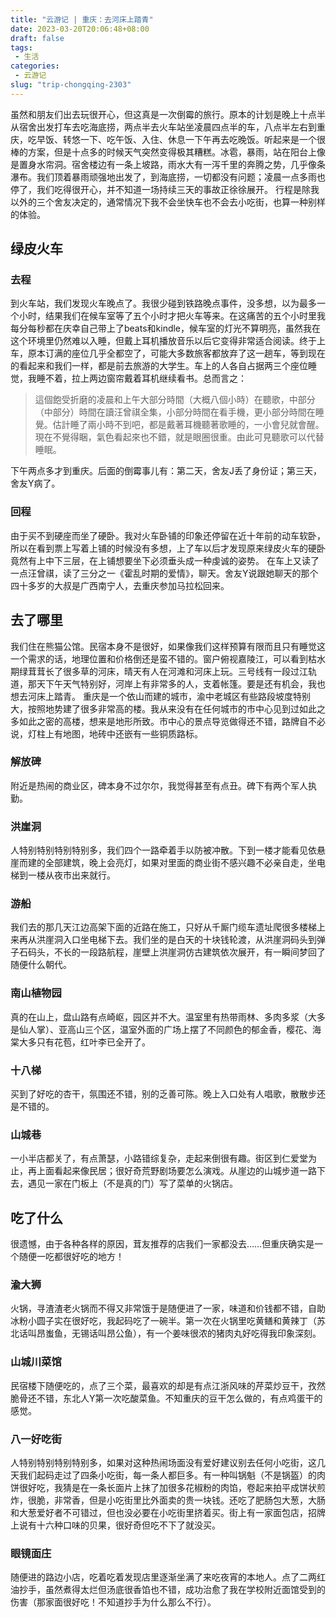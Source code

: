 ```yaml
---
title: "云游记 | 重庆：去河床上踏青"
date: 2023-03-20T20:06:48+08:00
draft: false
tags: 
 - 生活
categories: 
 - 云游记
slug: "trip-chongqing-2303"
---
```


虽然和朋友们出去玩很开心，但这真是一次倒霉的旅行。原本的计划是晚上十点半从宿舍出发打车去吃海底捞，两点半去火车站坐凌晨四点半的车，八点半左右到重庆，吃早饭、转悠一下、吃午饭、入住、休息一下午再去吃晚饭。听起来是一个很棒的方案，但是十点多的时候天气突然变得极其糟糕。冰雹，暴雨，站在阳台上像是置身水帘洞。宿舍楼边有一条上坡路，雨水大有一泻千里的奔腾之势，几乎像条瀑布。我们顶着暴雨顽强地出发了，到海底捞，一切都没有问题；凌晨一点多雨也停了，我们吃得很开心，并不知道一场持续三天的事故正徐徐展开。
行程是除我以外的三个舍友决定的，通常情况下我不会坐快车也不会去小吃街，也算一种别样的体验。
## 绿皮火车
### 去程
到火车站，我们发现火车晚点了。我很少碰到铁路晚点事件，没多想，以为最多一个小时，结果我们在候车室等了五个小时才把火车等来。在这痛苦的五个小时里我每分每秒都在庆幸自己带上了beats和kindle，候车室的灯光不算明亮，虽然我在这个环境里仍然难以入睡，但戴上耳机播放音乐以后它变得非常适合阅读。终于上车，原本订满的座位几乎全都空了，可能大多数旅客都放弃了这一趟车，等到现在的看起来和我们一样，都是前去旅游的大学生。车上的人各自占据两三个座位睡觉，我睡不着，拉上两边窗帘戴着耳机继续看书。总而言之：
>這個飽受折磨的凌晨和上午大部分時間（大概八個小時）在聽歌，中部分（中部分）時間在讀汪曾祺全集，小部分時間在看手機，更小部分時間在睡覺。估計睡了兩小時不到吧，都是戴著耳機聽著歌睡的，一小會兒就會醒。現在不覺得睏，氣色看起來也不錯，就是眼圈很重。由此可見聽歌可以代替睡眠。

下午两点多才到重庆。后面的倒霉事儿有：第二天，舍友J丢了身份证；第三天，舍友Y病了。
### 回程
由于买不到硬座而坐了硬卧。我对火车卧铺的印象还停留在近十年前的动车软卧，所以在看到票上写着上铺的时候没有多想，上了车以后才发现原来绿皮火车的硬卧竟然有上中下三层，在上铺想要坐下必须垂头成一种虔诚的姿势。
在车上又读了一点汪曾祺，读了三分之一《霍乱时期的爱情》，聊天。舍友Y说跟她聊天的那个四十多岁的大叔是广西南宁人，去重庆参加马拉松回来。
## 去了哪里
我们住在熊猫公馆。民宿本身不是很好，如果像我们这样预算有限而且只有睡觉这一个需求的话，地理位置和价格倒还是蛮不错的。窗户俯视嘉陵江，可以看到枯水期绿茸茸长了很多草的河床，晴天有人在河滩和河床上玩。三号线有一段过江轨道，那天下午天气特别好，河岸上有非常多的人，支着帐篷。要是还有机会，我也想去河床上踏青。
重庆是一个依山而建的城市，渝中老城区有些路段坡度特别大，按照地势建了很多非常高的楼。我从来没有在任何城市的市中心见到过如此之多如此之密的高楼，想来是地形所致。市中心的景点导览做得还不错，路牌自不必说，灯柱上有地图，地砖中还嵌有一些铜质路标。
### 解放碑
附近是热闹的商业区，碑本身不过尔尔，我觉得甚至有点丑。碑下有两个军人执勤。
### 洪崖洞
人特别特别特别特别多，我们四个一路牵着手以防被冲散。下到一楼才能看见依悬崖而建的全部建筑，晚上会亮灯，如果对里面的商业街不感兴趣不必亲自走，坐电梯到一楼从夜市出来就行。
### 游船
我们去的那几天江边高架下面的近路在施工，只好从千厮门缆车遗址爬很多楼梯上来再从洪崖洞入口坐电梯下去。我们坐的是白天的十块钱轮渡，从洪崖洞码头到弹子石码头，不长的一段路航程，崖壁上洪崖洞仿古建筑依次展开，有一瞬间梦回了随便什么朝代。
### 南山植物园
真的在山上，盘山路有点崎岖，园区并不大。温室里有热带雨林、多肉多浆（大多是仙人掌）、亚高山三个区，温室外面的广场上摆了不同颜色的郁金香，樱花、海棠大多只有花苞，红叶李已全开了。
### 十八梯
买到了好吃的杏干，氛围还不错，别的乏善可陈。晚上入口处有人唱歌，散散步还是不错的。
### 山城巷
一小半店都关了，有点萧瑟，小路错综复杂，走起来倒很有趣。街区到仁爱堂为止，再上面看起来像民居；很好奇荒野剧场要怎么演戏。从崖边的山城步道一路下去，遇见一家在门板上（不是真的门）写了菜单的火锅店。

## 吃了什么
很遗憾，由于各种各样的原因，茸友推荐的店我们一家都没去……但重庆确实是一个随便一吃都很好吃的地方！
### 渝大狮
火锅，寻渣渣老火锅而不得又非常饿于是随便进了一家，味道和价钱都不错，自助冰粉小圆子实在很好吃，我起码吃了一碗半。第一次在火锅里吃黄鳝和黄辣丁（苏北话叫昂蚩鱼，无锡话叫昂公鱼），有一个姜味很浓的猪肉丸好吃得我印象深刻。
### 山城川菜馆
民宿楼下随便吃的，点了三个菜，最喜欢的却是有点江浙风味的芹菜炒豆干，孜然脆骨还不错，东北人Y第一次吃酸菜鱼。不知重庆的豆干怎么做的，有点鸡蛋干的感觉。
### 八一好吃街
人特别特别特别特别多，如果对这种热闹场面没有爱好建议别去任何小吃街，这几天我们起码走过了四条小吃街，每一条人都巨多。有一种叫锅魁（不是锅盔）的肉饼很好吃，我猜是在一条长面片上抹了加很多花椒粉的肉馅，卷起来拍平成饼状煎炸，很脆，非常香，但是小吃街里比外面卖的贵一块钱。还吃了肥肠包大葱，大肠和大葱爱好者不可错过，但也没必要在小吃街里挤着买。街上有一家面包店，招牌上说有十六种口味的贝果，很好奇但吃不下了就没买。
### 眼镜面庄
随便进的路边小店，吃着吃着发现店里逐渐坐满了来吃夜宵的本地人。点了二两红油抄手，虽然煮得太烂但汤底很香馅也不错，成功治愈了我在学校附近面馆受到的伤害（那家面很好吃！不知道抄手为什么那么不行）。